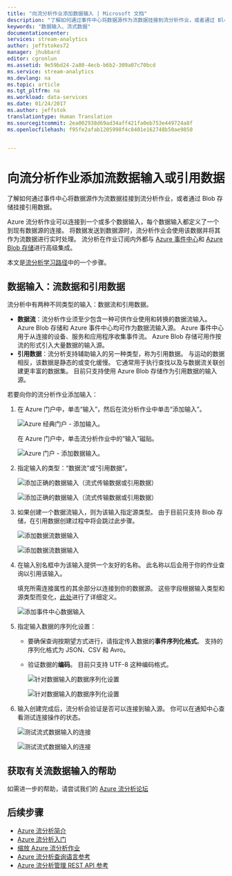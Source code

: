 ```yaml
---
title: "向流分析作业添加数据输入 | Microsoft 文档"
description: "了解如何通过事件中心将数据源作为流数据挂接到流分析作业，或者通过 Blob 存储挂接引用数据。"
keywords: "数据输入、流式数据"
documentationcenter: 
services: stream-analytics
author: jeffstokes72
manager: jhubbard
editor: cgronlun
ms.assetid: 9e59bd24-2a80-4ecb-b6b2-309a07c70bcd
ms.service: stream-analytics
ms.devlang: na
ms.topic: article
ms.tgt_pltfrm: na
ms.workload: data-services
ms.date: 01/24/2017
ms.author: jeffstok
translationtype: Human Translation
ms.sourcegitcommit: 2ea002938d69ad34aff421fa0eb753e449724a8f
ms.openlocfilehash: f95fe2afab1205998f4c8401e162748b50ae9850


---
```

# <a name="add-a-streaming-data-input-or-reference-data-to-a-stream-analytics-job"></a>向流分析作业添加流数据输入或引用数据
了解如何通过事件中心将数据源作为流数据挂接到流分析作业，或者通过 Blob 存储挂接引用数据。

Azure 流分析作业可以连接到一个或多个数据输入，每个数据输入都定义了一个到现有数据源的连接。 将数据发送到数据源时，流分析作业会使用该数据并将其作为流数据进行实时处理。 流分析在作业订阅内外都与 [Azure 事件中心](https://azure.microsoft.com/services/event-hubs/)和 [Azure Blob 存储](../storage/storage-dotnet-how-to-use-blobs.md)进行高级集成。

本文是[流分析学习路径](/documentation/learning-paths/stream-analytics/)中的一个步骤。

## <a name="data-input-streaming-data-and-reference-data"></a>数据输入：流数据和引用数据
流分析中有两种不同类型的输入：数据流和引用数据。

* **数据流**：流分析作业须至少包含一种可供作业使用和转换的数据流输入。 Azure Blob 存储和 Azure 事件中心均可作为数据流输入源。 Azure 事件中心用于从连接的设备、服务和应用程序收集事件流。 Azure Blob 存储可用作按流的形式引入大量数据的输入源。  
* **引用数据**：流分析支持辅助输入的另一种类型，称为引用数据。  与运动的数据相反，该数据是静态的或变化缓慢。  它通常用于执行查找以及与数据流关联创建更丰富的数据集。  目前只支持使用 Azure Blob 存储作为引用数据的输入源。  

若要向你的流分析作业添加输入：

1. 在 Azure 门户中，单击“输入”，然后在流分析作业中单击“添加输入”。
   
    ![Azure 经典门户 - 添加输入。](./media/stream-analytics-add-inputs/1-stream-analytics-add-inputs.png)  
   
    在 Azure 门户中，单击流分析作业中的“输入”磁贴。  
   
    ![Azure 门户 - 添加数据输入。](./media/stream-analytics-add-inputs/7-stream-analytics-add-inputs.png)  
2. 指定输入的类型：“数据流”或“引用数据”。
   
    ![添加正确的数据输入（流式传输数据或引用数据）](./media/stream-analytics-add-inputs/2-stream-analytics-add-inputs.png)  
   
    ![添加正确的数据输入（流式传输数据或引用数据）](./media/stream-analytics-add-inputs/8-stream-analytics-add-inputs.png)  
3. 如果创建一个数据流输入，则为该输入指定源类型。  由于目前只支持 Blob 存储，在引用数据创建过程中将会跳过此步骤。
   
    ![添加数据流数据输入](./media/stream-analytics-add-inputs/3-stream-analytics-add-inputs.png)  
   
    ![添加数据流数据输入](./media/stream-analytics-add-inputs/9-stream-analytics-add-inputs.png)  
4. 在输入别名框中为该输入提供一个友好的名称。  此名称以后会用于你的作业查询以引用该输入。
   
    填充所需连接属性的其余部分以连接到你的数据源。 这些字段根据输入类型和源类型而变化，[此处](stream-analytics-create-a-job.md)进行了详细定义。  
   
    ![添加事件中心数据输入](./media/stream-analytics-add-inputs/4-stream-analytics-add-inputs.png)  
5. 指定输入数据的序列化设置：
   
   * 要确保查询按期望方式进行，请指定传入数据的**事件序列化格式**。  支持的序列化格式为 JSON、CSV 和 Avro。
   * 验证数据的**编码**。  目前只支持 UTF-8 这种编码格式。
     
     ![针对数据输入的数据序列化设置](./media/stream-analytics-add-inputs/5-stream-analytics-add-inputs.png)  
     
     ![针对数据输入的数据序列化设置](./media/stream-analytics-add-inputs/10-stream-analytics-add-inputs.png)  
6. 输入创建完成后，流分析会验证是否可以连接到输入源。  你可以在通知中心查看测试连接操作的状态。
   
    ![测试流式数据输入的连接](./media/stream-analytics-add-inputs/6-stream-analytics-add-inputs.png)  
   
    ![测试流式数据输入的连接](./media/stream-analytics-add-inputs/11-stream-analytics-add-inputs.png)  

## <a name="get-help-with-streaming-data-inputs"></a>获取有关流数据输入的帮助
如需进一步的帮助，请尝试我们的 [Azure 流分析论坛](https://social.msdn.microsoft.com/Forums/en-US/home?forum=AzureStreamAnalytics)

## <a name="next-steps"></a>后续步骤
* [Azure 流分析简介](stream-analytics-introduction.md)
* [Azure 流分析入门](stream-analytics-get-started.md)
* [缩放 Azure 流分析作业](stream-analytics-scale-jobs.md)
* [Azure 流分析查询语言参考](https://msdn.microsoft.com/library/azure/dn834998.aspx)
* [Azure 流分析管理 REST API 参考](https://msdn.microsoft.com/library/azure/dn835031.aspx)




<!--HONumber=Nov16_HO3-->


